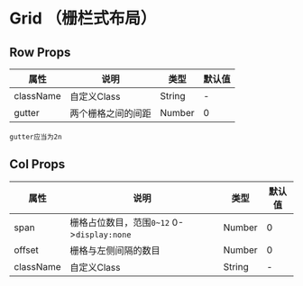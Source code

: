 # Grid （栅栏式布局）

## Row Props

|  属性 | 说明  | 类型  | 默认值  |
| ------------ | ------------ | ------------ | ------------ |
|  className |  自定义Class | String  | -  |
|  gutter |  两个栅格之间的间距 |  Number |  0 |


`gutter应当为2n`

## Col Props

|  属性 | 说明  | 类型  | 默认值  |
| ------------ | ------------ | ------------ | ------------ |
|  span |  栅格占位数目，范围`0~12` 0->`display:none`| Number  |  0 |
|  offset |  栅格与左侧间隔的数目 | Number  |  0 |
|  className |  自定义Class |  String |  - |